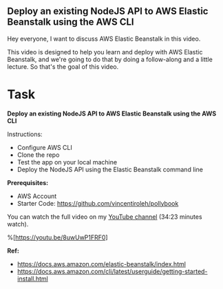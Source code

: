 ## Deploy an existing NodeJS API to AWS Elastic Beanstalk using the AWS CLI

Hey everyone, I want to discuss AWS Elastic Beanstalk in this video. 

This video is designed to help you learn and deploy with AWS Elastic Beanstalk, and we're going to do that by doing a follow-along and a little lecture. So that's the goal of this video.

# Task

**Deploy an existing NodeJS API to AWS Elastic Beanstalk using the AWS CLI**

Instructions:

- Configure AWS CLI 
- Clone the repo
- Test the app on your local machine
- Deploy the NodeJS API using the Elastic Beanstalk command line

**Prerequisites:**

- AWS Account
- Starter Code: https://github.com/vincentiroleh/pollybook

You can watch the full video on my [YouTube channel](https://youtu.be/8uwUwP1FRF0) (34:23 minutes watch).‌

%[https://youtu.be/8uwUwP1FRF0]

**Ref:** 
- https://docs.aws.amazon.com/elastic-beanstalk/index.html
- https://docs.aws.amazon.com/cli/latest/userguide/getting-started-install.html